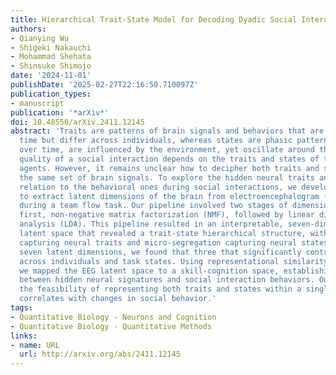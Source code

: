 ```yaml
---
title: Hierarchical Trait-State Model for Decoding Dyadic Social Interactions
authors:
- Qianying Wu
- Shigeki Nakauchi
- Mohammad Shehata
- Shinsuke Shimojo
date: '2024-11-01'
publishDate: '2025-02-27T22:16:50.710097Z'
publication_types:
- manuscript
publication: '*arXiv*'
doi: 10.48550/arXiv.2411.12145
abstract: 'Traits are patterns of brain signals and behaviors that are stable over
  time but differ across individuals, whereas states are phasic patterns that vary
  over time, are influenced by the environment, yet oscillate around the traits. The
  quality of a social interaction depends on the traits and states of the interacting
  agents. However, it remains unclear how to decipher both traits and states from
  the same set of brain signals. To explore the hidden neural traits and states in
  relation to the behavioral ones during social interactions, we developed a pipeline
  to extract latent dimensions of the brain from electroencephalogram (EEG) data collected
  during a team flow task. Our pipeline involved two stages of dimensionality reduction:
  first, non-negative matrix factorization (NMF), followed by linear discriminant
  analysis (LDA). This pipeline resulted in an interpretable, seven-dimensional EEG
  latent space that revealed a trait-state hierarchical structure, with macro-segregation
  capturing neural traits and micro-segregation capturing neural states. Out of the
  seven latent dimensions, we found that three that significantly contributed to variations
  across individuals and task states. Using representational similarity analysis,
  we mapped the EEG latent space to a skill-cognition space, establishing a connection
  between hidden neural signatures and social interaction behaviors. Our method demonstrates
  the feasibility of representing both traits and states within a single model that
  correlates with changes in social behavior.'
tags:
- Quantitative Biology - Neurons and Cognition
- Quantitative Biology - Quantitative Methods
links:
- name: URL
  url: http://arxiv.org/abs/2411.12145
---
```

